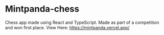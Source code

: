 # Mintpanda-chess
Chess app made using React and TypeScript. Made as part of a competition and won first place.
View Here: https://mintpanda.vercel.app/
